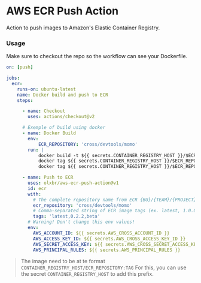 # AWS ECR Push Action
Action to push images to Amazon's Elastic Container Registry.

### Usage

Make sure to checkout the repo so the workflow can see your Dockerfile.

```yaml
on: [push]

jobs:
  ecr:
    runs-on: ubuntu-latest
    name: Docker build and push to ECR
    steps:

      - name: Checkout
        uses: actions/checkout@v2

      # Exemple of build using docker
      - name: Docker Build
        env:
            ECR_REPOSITORY: 'cross/devtools/momo'
        run: |
            docker build -t ${{ secrets.CONTAINER_REGISTRY_HOST }}/$ECR_REPOSITORY:latest .
            docker tag ${{ secrets.CONTAINER_REGISTRY_HOST }}/$ECR_REPOSITORY:latest ${{ secrets.CONTAINER_REGISTRY_HOST }}/$ECR_REPOSITORY:0.2.2
            docker tag ${{ secrets.CONTAINER_REGISTRY_HOST }}/$ECR_REPOSITORY:latest ${{ secrets.CONTAINER_REGISTRY_HOST }}/$ECR_REPOSITORY:beta

      - name: Push to ECR
        uses: olxbr/aws-ecr-push-action@v1
        id: ecr
        with:
          # The complete repository name from ECR {BU}/{TEAM}/{PROJECT} (ex. cross/devtools/devtools-scripts).
          ecr_repository: 'cross/devtools/momo'
          # Comma-separated string of ECR image tags (ex. latest, 1.0.0)
          tags: 'latest,0.2.2,beta'
        # Warning! Don't change this env values!
        env:
          AWS_ACCOUNT_ID: ${{ secrets.AWS_CROSS_ACCOUNT_ID }}
          AWS_ACCESS_KEY_ID: ${{ secrets.AWS_CROSS_ACCESS_KEY_ID }}
          AWS_SECRET_ACCESS_KEY: ${{ secrets.AWS_CROSS_SECRET_ACCESS_KEY }}
          AWS_PRINCIPAL_RULES: ${{ secrets.AWS_PRINCIPAL_RULES }}

```

> The image need to be at te format `CONTAINER_REGISTRY_HOST/ECR_REPOSITORY:TAG`
> For this, you can use the secret `CONTAINER_REGISTRY_HOST` to add this prefix.

